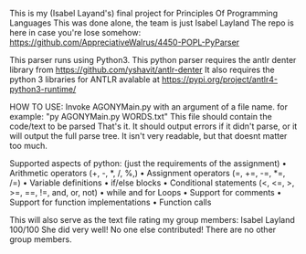 This is my (Isabel Layand's) final project for Principles Of Programming Languages
This was done alone, the team is just Isabel Layland
The repo is here in case you're lose somehow: https://github.com/AppreciativeWalrus/4450-POPL-PyParser

This parser runs using Python3.
This python parser requires the antlr denter library from https://github.com/yshavit/antlr-denter
It also requires the python 3 libraries for ANTLR avalable at https://pypi.org/project/antlr4-python3-runtime/


HOW TO USE:
Invoke AGONYMain.py with an argument of a file name.
for example: "py AGONYMain.py WORDS.txt"
This file should contain the code/text to be parsed
That's it.
It should output errors if it didn't parse, or it will output the full parse tree. It isn't very readable, but that doesnt matter too much.


Supported aspects of python: (just the requirements of the assignment)
• Arithmetic operators (+, -, *, /, %,) 
• Assignment operators (=, +=, -=, *=, /=) 
• Variable definitions 
• if/else blocks 
• Conditional statements (<, <=, >, >=, ==, !=, and, or, not) 
• while and for Loops 
• Support for comments
• Support for function implementations 
• Function calls 


This will also serve as the text file rating my group members:
Isabel Layland 100/100
She did very well! No one else contributed!
There are no other group members.

